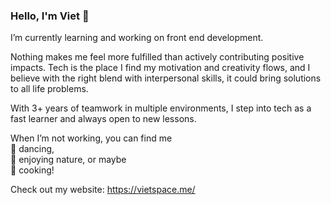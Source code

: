 ### Hello, I'm Viet 👋

I’m currently learning and working on front end development.

Nothing makes me feel more fulfilled than actively contributing positive impacts. Tech is the place I find my motivation and creativity flows, and I believe with the right blend with interpersonal skills, it could bring solutions to all life problems.

With 3+ years of teamwork in multiple environments, I step into tech as a fast learner and always open to new lessons.

When I’m not working, you can find me <br>
:dancers: dancing, <br>
:palm_tree: enjoying nature, or maybe <br>
:ramen: cooking!

Check out my website: https://vietspace.me/
